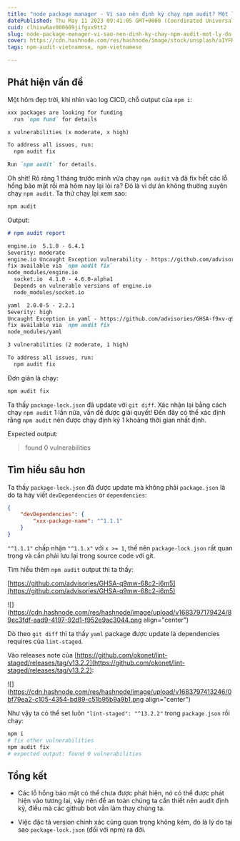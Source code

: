 ```yaml
---
title: "node package manager - Vì sao nên định kỳ chạy npm audit? Một lý do khiến ta phải lưu package lock file trong source code với git"
datePublished: Thu May 11 2023 09:41:05 GMT+0000 (Coordinated Universal Time)
cuid: clhixw6av000609jifgvx9tt2
slug: node-package-manager-vi-sao-nen-dinh-ky-chay-npm-audit-mot-ly-do-khien-ta-phai-luu-package-lock-file-trong-source-code-voi-git
cover: https://cdn.hashnode.com/res/hashnode/image/stock/unsplash/aIYFR0vbADk/upload/338e2b48f553342164b209571f314f9b.jpeg
tags: npm-audit-vietnamese, npm-vietnamese

---
```


## Phát hiện vấn đề

Một hôm đẹp trời, khi nhìn vào log CICD, chỗ output của `npm i`:

```markdown
xxx packages are looking for funding
  run `npm fund` for details

x vulnerabilities (x moderate, x high)

To address all issues, run:
  npm audit fix

Run `npm audit` for details.
```

Oh shit! Rõ ràng 1 tháng trước mình vừa chạy `npm audit` và đã fix hết các lỗ hổng bảo mật rồi mà hôm nay lại lòi ra? Đó là vì dự án không thường xuyên chạy `npm audit`. Ta thử chạy lại xem sao:

```bash
npm audit
```

Output:

```markdown
# npm audit report

engine.io  5.1.0 - 6.4.1
Severity: moderate
engine.io Uncaught Exception vulnerability - https://github.com/advisories/GHSA-q9mw-68c2-j6m5
fix available via `npm audit fix`
node_modules/engine.io
  socket.io  4.1.0 - 4.6.0-alpha1
  Depends on vulnerable versions of engine.io
  node_modules/socket.io

yaml  2.0.0-5 - 2.2.1
Severity: high
Uncaught Exception in yaml - https://github.com/advisories/GHSA-f9xv-q969-pqx4
fix available via `npm audit fix`
node_modules/yaml

3 vulnerabilities (2 moderate, 1 high)

To address all issues, run:
  npm audit fix
```

Đơn giản là chạy:

```bash
npm audit fix
```

Ta thấy `package-lock.json` đã update với `git diff`. Xác nhận lại bằng cách chạy `npm audit` 1 lần nữa, vấn đề được giải quyết! Đến đây có thể xác định rằng `npm audit` nên được chạy định kỳ 1 khoảng thời gian nhất định.

Expected output:

> found 0 vulnerabilities

## Tìm hiểu sâu hơn

Ta thấy `package-lock.json` đã được update mà không phải `package.json` là do ta hay viết `devDependencies` or `dependencies`:

```json
{
    "devDependencies": {
        "xxx-package-name": "^1.1.1"
    }
}
```

`"^1.1.1"` chấp nhận `"^1.1.x"` với `x >= 1`, thế nên `package-lock.json` rất quan trọng và cần phải lưu lại trong source code với git.

Tìm hiểu thêm `npm audit` output thì ta thấy:

[https://github.com/advisories/GHSA-q9mw-68c2-j6m5](https://github.com/advisories/GHSA-q9mw-68c2-j6m5)

![](https://cdn.hashnode.com/res/hashnode/image/upload/v1683797179424/89ec3fdf-aad9-4197-92d1-f952e9ac3044.png align="center")

Dò theo `git diff` thì ta thấy `yaml` package được update là dependencies requires của `lint-staged`.

Vào releases note của [https://github.com/okonet/lint-staged/releases/tag/v13.2.2](https://github.com/okonet/lint-staged/releases/tag/v13.2.2):

![](https://cdn.hashnode.com/res/hashnode/image/upload/v1683797413246/0bf79ea2-c105-4354-bd89-c51b95b9a9b1.png align="center")

Như vậy ta có thể set luôn `"lint-staged": "^13.2.2"` trong `package.json` rồi chạy:

```bash
npm i
# fix other vulnerabilities
npm audit fix
# expected output: found 0 vulnerabilities
```

## Tổng kết

* Các lỗ hổng bảo mật có thể chưa được phát hiện, nó có thể được phát hiện vào tương lai, vậy nên để an toàn chúng ta cần thiết nên audit định kỳ, điều mà các github bot vẫn làm thay chúng ta.
    
* Việc đặc tả version chính xác cũng quan trọng không kém, đó là lý do tại sao `package-lock.json` (đối với npm) ra đời.